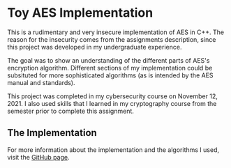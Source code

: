# Toy AES Implementation
This is a rudimentary and very insecure implementation of
AES in C++. The reason for the insecurity comes from the
assignments description, since this project was developed
in my undergraduate experience.

The goal was to show an understanding of the different
parts of AES's encryption algorithm. Different sections of my
implementation could be subsituted for more sophisticated algorithms
(as is intended by the AES manual and standards).

This project was completed in my cybersecurity course on November 12, 2021.
I also used skills that I learned in my cryptography course from the
semester prior to complete this assignment.

## The Implementation
For more information about the implementation and the algorithms I used,
visit the [GitHub page](https://github.com/kalvingarcia/toy-AES).
